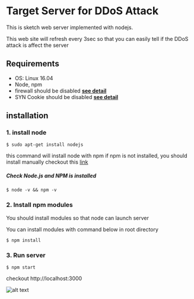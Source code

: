 # Target Server for DDoS Attack
This is sketch web server implemented with nodejs.

This web site will refresh every 3sec so that you can easily tell if the DDoS attack is affect the server




## Requirements
- OS: Linux 16.04
- Node, npm
- firewall should be disabled [**see detail**](https://www.carnaghan.com/knowledge-base/how-to-enable-and-disable-the-firewall-on-ubuntu-16-04/)
- SYN Cookie should be disabled [**see detail**](https://geode.apache.org/docs/guide/19/managing/monitor_tune/disabling_tcp_syn_cookies.html)


## installation
### 1. install node
``` $ sudo apt-get install nodejs ```

this command will install node with npm if npm is not installed, you should install manually checkout this [link](https://www.npmjs.com)

##### Check Node.js and NPM is installed
``` $ node -v && npm -v ```

### 2. Install npm modules 

You should install modules so that node can launch server

You can install modules with command below in root directory

``` $ npm install ```

### 3. Run server
``` $ npm start ```


checkout http://localhost:3000



![alt text](img/img1.png)

